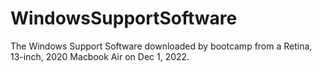# WindowsSupportSoftware
The Windows Support Software downloaded by bootcamp from a Retina, 13-inch, 2020 Macbook Air on Dec 1, 2022.
